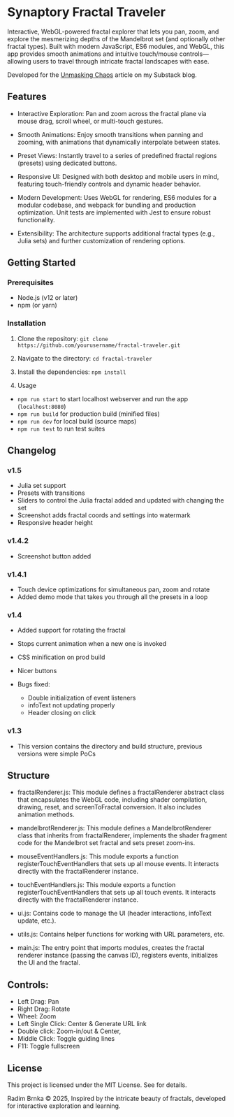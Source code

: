 # Synaptory Fractal Traveler
Interactive, WebGL-powered fractal explorer that lets you pan, zoom, and explore the mesmerizing depths of the Mandelbrot set (and optionally other fractal types). Built with modern JavaScript, ES6 modules, and WebGL, this app provides smooth animations and intuitive touch/mouse controls—allowing users to travel through intricate fractal landscapes with ease.

Developed for the [Unmasking Chaos](https://open.substack.com/pub/synaptory/p/unmasking-chaos?r=2qbtpc&utm_campaign=post&utm_medium=web&showWelcomeOnShare=false) article on my Substack blog.

## Features
- Interactive Exploration:
Pan and zoom across the fractal plane via mouse drag, scroll wheel, or multi-touch gestures.

- Smooth Animations:
Enjoy smooth transitions when panning and zooming, with animations that dynamically interpolate between states.

- Preset Views:
Instantly travel to a series of predefined fractal regions (presets) using dedicated buttons.

- Responsive UI:
Designed with both desktop and mobile users in mind, featuring touch-friendly controls and dynamic header behavior.

- Modern Development:
Uses WebGL for rendering, ES6 modules for a modular codebase, and webpack for bundling and production optimization. Unit tests are implemented with Jest to ensure robust functionality.

- Extensibility:
The architecture supports additional fractal types (e.g., Julia sets) and further customization of rendering options.

## Getting Started

### Prerequisites
- Node.js (v12 or later)
- npm (or yarn)

### Installation
1. Clone the repository: `git clone https://github.com/yourusername/fractal-traveler.git`
 
2. Navigate to the directory:  `cd fractal-traveler`

3. Install the dependencies:
`npm install`

4. Usage
- `npm run start` to start localhost webserver and run the app (`localhost:8080`)
- `npm run build` for production build (minified files)
- `npm run dev` for local build (source maps)
- `npm run test` to run test suites

## Changelog
### v1.5
- Julia set support
- Presets with transitions
- Sliders to control the Julia fractal added and updated with changing the set
- Screenshot adds fractal coords and settings into watermark
- Responsive header height

### v1.4.2
- Screenshot button added

### v1.4.1
- Touch device optimizations for simultaneous pan, zoom and rotate
- Added demo mode that takes you through all the presets in a loop

### v1.4
- Added support for rotating the fractal
- Stops current animation when a new one is invoked
- CSS minification on prod build
- Nicer buttons

- Bugs fixed:
  - Double initialization of event listeners
  - infoText not updating properly
  - Header closing on click

### v1.3
- This version contains the directory and build structure, previous versions were simple PoCs

## Structure
- fractalRenderer.js:
This module defines a fractalRenderer abstract class that encapsulates the WebGL code, including shader compilation, drawing, reset, and screenToFractal conversion. It also includes animation methods.

- mandelbrotRenderer.js:
This module defines a MandelbrotRenderer class that inherits from fractalRenderer, implements the shader fragment code for the Mandelbrot set fractal and sets preset zoom-ins.

- mouseEventHandlers.js:
This module exports a function registerTouchEventHandlers that sets up all mouse events. It interacts directly with the fractalRenderer instance.

- touchEventHandlers.js:
This module exports a function registerTouchEventHandlers that sets up all touch events. It interacts directly with the fractalRenderer instance.

- ui.js:
Contains code to manage the UI (header interactions, infoText update, etc.).

- utils.js:
Contains helper functions for working with URL parameters, etc.

- main.js:
The entry point that imports modules, creates the fractal renderer instance (passing the canvas ID), registers events, initializes the UI and the fractal.

## Controls:
- Left Drag: Pan
- Right Drag: Rotate
- Wheel: Zoom
- Left Single Click: Center & Generate URL link
- Double click: Zoom-in/out & Center, 
- Middle Click: Toggle guiding lines
- F11: Toggle fullscreen

## License
This project is licensed under the MIT License. See  for details.


Radim Brnka © 2025, Inspired by the intricate beauty of fractals, developed for interactive exploration and learning.

